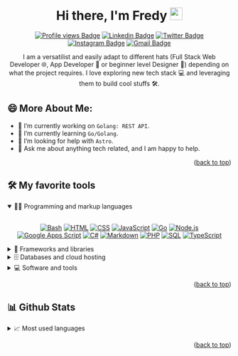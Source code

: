 <a name="readme-top"></a>

<div align="center">
  <h1>
    Hi there, I'm Fredy
    <img src="https://media.giphy.com/media/hvRJCLFzcasrR4ia7z/giphy.gif" width="28" />
  </h1>

[![Profile views Badge](https://komarev.com/ghpvc/?username=refpx&color=10454F)](https://github.com/refpx)
[![Linkedin Badge](https://img.shields.io/badge/refpx-blue?logo=Linkedin&logoColor=white)](https://www.linkedin.com/in/refpx/)
[![Twitter Badge](https://img.shields.io/badge/@refpx__-1ca0f1?logo=twitter&logoColor=white)](https://twitter.com/refpx_)
[![Instagram Badge](https://img.shields.io/badge/@refpx__-purple?logo=instagram&logoColor=white)](https://instagram.com/refpx_/?theme=dark)
[![Gmail Badge](https://img.shields.io/badge/romeroespinoza.fp-c14438?logo=Gmail&logoColor=white)](mailto:romeroespinoza.fp@gmail.com)

  <p>I am a versatilist and easily adapt to different hats (Full Stack Web Developer 🌐, App Developer 📱 or beginner level Designer 🎨) depending on what the project requires. I love exploring new tech stack 💻 and leveraging them to build cool stuffs 🛠️.</p>
</div>

## 😄 More About Me:

- 🔭 I’m currently working on <code>Golang: REST API</code>.
- 🌱 I’m currently learning <code>Go/Golang</code>.
- 🤔 I’m looking for help with <code>Astro</code>.
- 💬 Ask me about anything tech related, and I am happy to help.

<p align="right">(<a target="_blank" href="#readme-top">back to top</a>)</p>

## 🛠️ My favorite tools

<details open>
  <summary>👨‍💻 Programming and markup languages</summary>
  <br>
  <p align="center">
    <a target="_blank" href="https://github.com/search?q=user%3Arefpx+language%3Abash"><img alt="Bash" src="https://img.shields.io/badge/Bash-121011.svg?logo=gnu-bash&logoColor=white"></a>
    <a target="_blank" href="https://github.com/search?q=user%3Arefpx+language%3Ahtml"><img alt="HTML" src="https://img.shields.io/badge/HTML-E34F26.svg?logo=html5&logoColor=white"></a>
    <a target="_blank" href="https://github.com/search?q=user%3Arefpx+language%3Acss"><img alt="CSS" src="https://img.shields.io/badge/CSS-1572B6.svg?logo=css3&logoColor=white"></a>
    <a target="_blank" href="https://github.com/search?q=user%3Arefpx+language%3Ajavascript"><img alt="JavaScript" src="https://img.shields.io/badge/JavaScript-F7DF1E.svg?logo=javascript&logoColor=black"></a>
    <a target="_blank" href="https://github.com/search?q=user%3Arefpx+language%3Ago"><img alt="Go" src="https://img.shields.io/badge/Go-00ADD8.svg?logo=go&logoColor=white"></a>
    <a target="_blank" href="https://github.com/search?q=user%3Arefpx+language%3Ajavascript"><img alt="Node.js" src="https://img.shields.io/badge/Node.js-43853D.svg?logo=node.js&logoColor=white"></a>
    <a target="_blank" href="https://github.com/search?q=user%3Arefpx+language%3Ags"><img alt="Google Apps Script" src="https://custom-icon-badges.demolab.com/badge/Google%20Apps%20Script-02569B.svg?logo=color-swatch&logoColor=white"></a>
    <a target="_blank" href="https://github.com/search?q=user%3Arefpx+language%3Acsharp"><img alt="C#" src="https://custom-icon-badges.demolab.com/badge/C%23-68217A.svg?logo=cs2&logoColor=white"></a>
    <a target="_blank" href="https://github.com/search?q=user%3Arefpx+language%3Amarkdown"><img alt="Markdown" src="https://img.shields.io/badge/Markdown-000000.svg?logo=markdown&logoColor=white"></a>
    <a target="_blank" href="https://github.com/search?q=user%3Arefpx+language%3Aphp"><img alt="PHP" src="https://img.shields.io/badge/PHP-777BB4.svg?logo=php&logoColor=white"></a>
    <a target="_blank" href="https://github.com/search?q=user%3Arefpx+language%3Asql"><img alt="SQL" src="https://custom-icon-badges.demolab.com/badge/SQL-025E8C.svg?logo=database&logoColor=white"></a>
    <a target="_blank" href="https://github.com/search?q=user%3Arefpx+language%3AtypeScript"><img alt="TypeScript" src="https://img.shields.io/badge/TypeScript-007ACC.svg?logo=typescript&logoColor=white"></a>
  </p>
</details>

<details>
  <summary>🎁 Frameworks and libraries</summary>
  <br>
  <p align="center">
    <a target="_blank" href="#"><img alt="React" src="https://img.shields.io/badge/React-20232A.svg?logo=react&logoColor=61DAFB"></a>
    <a target="_blank" href="#"><img alt="React Native" src="https://img.shields.io/badge/React_Native-20232A.svg?logo=react&logoColor=61DAFB"></a>
    <a target="_blank" href="#"><img alt="Svelte" src="https://img.shields.io/badge/Svelte-4A4A55.svg?logo=svelte"></a>
    <a target="_blank" href="#"><img alt="Vite" src="https://img.shields.io/badge/Vite-B73BFE.svg?logo=vite&logoColor=FFD62E"></a>
    <a target="_blank" href="#"><img alt="Next Js" src="https://img.shields.io/badge/Next.js-000000.svg?logo=nextdotjs&logoColor=white"></a>
    <a target="_blank" href="#"><img alt="Swagger" src="https://img.shields.io/badge/Swagger-85EA2D.svg?logo=Swagger&logoColor=black"></a>
    <a target="_blank" href="#"><img alt="Socket IO" src="https://img.shields.io/badge/Socket.io-010101.svg?logo=Socket.io&logoColor=white"></a>
    <a target="_blank" href="#"><img alt="Arduino" src="https://img.shields.io/badge/Arduino-00979D.svg?logo=Arduino&logoColor=white"></a>
    <a target="_blank" href="#"><img alt="Tailwind CSS" src="https://img.shields.io/badge/Tailwind_CSS-38B2AC.svg?logo=tailwind-css&logoColor=white"></a>
    <a target="_blank" href="#"><img alt="JWT" src="https://img.shields.io/badge/JWT-000000.svg?logo=JSON%20web%20tokens&logoColor=white"></a>
    <a target="_blank" href="#"><img alt="Bootstrap" src="https://img.shields.io/badge/Bootstrap-7952B3.svg?logo=bootstrap&logoColor=white"></a>
    <a target="_blank" href="#"><img alt="Electron" src="https://img.shields.io/badge/Electron-20232e.svg?logo=electron&logoColor=white"></a>
    <a target="_blank" href="#"><img alt="Express.js" src="https://img.shields.io/badge/Express.js-404d59.svg?logo=express&logoColor=white"></a>
    <a target="_blank" href="#"><img alt="Flutter" src="https://img.shields.io/badge/Flutter-02569B.svg?logo=flutter&logoColor=white"></a>
    <a target="_blank" href="#"><img alt="GitHub Actions" src="https://img.shields.io/badge/GitHub%20Actions-2671E5.svg?logo=github%20actions&logoColor=white"></a>
    <a target="_blank" href="#"><img alt="Jest" src="https://img.shields.io/badge/Jest-C21325.svg?logo=jest&logoColor=white"></a>
    <a target="_blank" href="#"><img alt="Three Js" src="https://img.shields.io/badge/ThreeJs-black.svg?logo=three.js&logoColor=white"></a>
    <a target="_blank" href="#"><img alt="Material Design" src="https://img.shields.io/badge/Material%20Design-0081CB.svg?logo=material-design&logoColor=white"></a>
    <a target="_blank" href="#"><img alt="Wordpress" src="https://img.shields.io/badge/Wordpress-21759B.svg?logo=wordpress&logoColor=white"></a>
  </p>
</details>

<details>
  <summary>🗄️ Databases and cloud hosting</summary>
  <br>
  <p align="center">
    <a target="_blank" href="#"><img alt="Power BI" src="https://img.shields.io/badge/PowerBI-F2C811.svg?logo=Power%20BI&logoColor=black"></a>
    <a target="_blank" href="#"><img alt="GitHub Pages" src="https://img.shields.io/badge/GitHub%20Pages-222222.svg?logo=github&logoColor=white"></a>
    <a target="_blank" href="#"><img alt="MongoDB" src ="https://img.shields.io/badge/MongoDB-4ea94b.svg?logo=mongodb&logoColor=white"></a>
    <a target="_blank" href="#"><img alt="MySQL" src="https://img.shields.io/badge/MySQL-005C84.svg?logo=mysql&logoColor=white"></a>
    <a target="_blank" href="#"><img alt="Notion" src="https://img.shields.io/badge/Notion-010101.svg?logo=notion&logoColor=white"></a>
    <a target="_blank" href="#"><img alt="MariaDB" src ="https://img.shields.io/badge/MariaDB-003545.svg?logo=mariadb&logoColor=white"></a>
    <a target="_blank" href="#"><img alt="Redis" src ="https://img.shields.io/badge/Redis-%23DD0031.svg?logo=redis&logoColor=white"></a>
    <a target="_blank" href="#"><img alt="Supabase" src ="https://img.shields.io/badge/Supabase-181818.svg?logo=supabase&logoColor=white"></a>
    <a target="_blank" href="#"><img alt="Microsoft SQL Server" src ="https://img.shields.io/badge/Microsoft%20SQL%20Server-CC2927.svg?logo=microsoft%20sql%20server&logoColor=white"></a>
    <a target="_blank" href="#"><img alt="PostgreSQL" src ="https://img.shields.io/badge/PostgreSQL-316192.svg?logo=postgresql&logoColor=white"></a>
    <a target="_blank" href="#"><img alt="Render" src="https://img.shields.io/badge/Render-00979D.svg?logo=render&logoColor=white"></a>
    <a target="_blank" href="#"><img alt="Repl.it" src="https://img.shields.io/badge/Repl.it-0D101E.svg?logo=Replit&logoColor=white"></a>
    <a target="_blank" href="#"><img alt="SQLite" src ="https://img.shields.io/badge/SQLite-07405e.svg?logo=sqlite&logoColor=white"></a>
    <a target="_blank" href="#"><img alt="Vercel" src="https://img.shields.io/badge/Vercel-000000.svg?logo=vercel&logoColor=white"></a>
    <a target="_blank" href="#"><img alt="Netlify" src="https://img.shields.io/badge/Netlify-00C7B7.svg?logo=netlify&logoColor=white"></a>
    <a target="_blank" href="#"><img alt="Railway" src="https://img.shields.io/badge/Railway-131415.svg?logo=railway&logoColor=white"></a>
    <a target="_blank" href="#"><img alt="Firebase" src="https://img.shields.io/badge/Firebase-ffca28.svg?logo=firebase&logoColor=black"></a>
    <a target="_blank" href="#"><img alt="Digital Ocean" src="https://img.shields.io/badge/Digital_Ocean-0080FF.svg?logo=DigitalOcean&logoColor=white"></a>
  </p>
</details>

<details>
  <summary>💻 Software and tools</summary>
  <br>
  <p align="center">
    <a target="_blank" href="#"><img alt="Office 365" src="https://img.shields.io/badge/Office%20365-fff.svg?logo=microsoft&logoColor=black"></a>
    <a target="_blank" href="#"><img alt="Mailchimp" src="https://img.shields.io/badge/MailChimp-222222.svg?logo=MailChimp&logoColor=FFE01B"></a>
    <a target="_blank" href="#"><img alt="Docker" src="https://img.shields.io/badge/Docker-2CA5E0.svg?logo=docker&logoColor=white"></a>
    <a target="_blank" href="#"><img alt="Codepen" src="https://img.shields.io/badge/Codepen-000000.svg?logo=codepen&logoColor=white"></a>
    <a target="_blank" href="#"><img alt="Discord" src="https://img.shields.io/badge/-Discord-5865F2.svg?logo=discord&logoColor=white"></a>
    <a target="_blank" href="#"><img alt="Git" src="https://img.shields.io/badge/Git-F05033.svg?logo=git&logoColor=white"></a>
    <a target="_blank" href="#"><img alt="GitHub" src="https://img.shields.io/badge/GitHub-8034A9.svg?logo=github&logoColor=white"></a>
    <a target="_blank" href="#"><img alt="Postman" src="https://img.shields.io/badge/Postman-FF6C37.svg?logo=postman&logoColor=white"></a>
    <a target="_blank" href="#"><img alt="Unreal Engine" src="https://img.shields.io/badge/Unreal%20Engine-313131.svg?logo=unreal-engine&logoColor=white"></a>
    <a target="_blank" href="#"><img alt="Trello" src="https://img.shields.io/badge/Trello-0052CC.svg?logo=trello&logoColor=white"></a>
    <a target="_blank" href="#"><img alt="Twilio" src="https://img.shields.io/badge/Twilio-F22F46.svg?logo=Twilio&logoColor=white"></a>
    <a target="_blank" href="#"><img alt="Canva" src="https://img.shields.io/badge/Canva-%2300C4CC.svg?logo=Canva&logoColor=white"></a>
    <a target="_blank" href="#"><img alt="Spark AR" src="https://img.shields.io/badge/Spark%20AR-FF5C83.svg?logo=SparkAR&logoColor=white"></a>
    <a target="_blank" href="#"><img alt="Figma" src="https://img.shields.io/badge/Figma-F24E1E.svg?logo=figma&logoColor=white"></a>
    <a target="_blank" href="#"><img alt="Adobe Illustrator" src="https://img.shields.io/badge/Adobe%20Illustrator-FF9A00.svg?logo=adobe%20illustrator&logoColor=white"></a>
    <a target="_blank" href="#"><img alt="Adobe XD" src="https://img.shields.io/badge/Adobe%20XD-470137.svg?logo=Adobe%20XD&logoColor=white"></a>
    <a target="_blank" href="#"><img alt="Affinity Photo" src="https://img.shields.io/badge/Affinity%20Photo-%237E4DD2.svg?logo=affinity-photo&logoColor=white"></a>
    <a target="_blank" href="#"><img alt="Affinity Desginer" src="https://img.shields.io/badge/affinitydesginer-%231B72BE.svg?logo=affinity-designer&logoColor=white"></a>
    <a target="_blank" href="#"><img alt="Google Sheets" src="https://img.shields.io/badge/Google%20Sheets-34A853.svg?logo=google%20sheets&logoColor=white"></a>
    <a target="_blank" href="#"><img alt="OBS Studio" src="https://img.shields.io/badge/OBS%20Studio-302E31.svg?logo=obs-studio&logoColor=white"></a>
    <a target="_blank" href="#"><img alt="Stack Overflow" src="https://img.shields.io/badge/Stack%20Overflow-FE7A16.svg?logo=stack-overflow&logoColor=white"></a>
    <a target="_blank" href="#"><img alt="Visual Studio Code" src="https://img.shields.io/badge/Visual%20Studio%20Code-0078d7.svg?logo=visual-studio-code&logoColor=white"></a>
    <a target="_blank" href="#"><img alt="Google Analytics" src="https://img.shields.io/badge/Google%20Analytics-E37400.svg?logo=google%20analytics&logoColor=white"></a>
  </p>
</details>
<p align="right">(<a target="_blank" href="#readme-top">back to top</a>)</p>

## 📊 Github Stats

<details>
  <summary>📈 Most used languages</summary>
  <div align="center">

[![Top Langs](https://github-readme-stats.vercel.app/api/top-langs/?username=refpx&layout=compact&theme=codeSTACKr)](https://github.com/refpx)

  </div>
</details>
<p align="right">(<a target="_blank" href="#readme-top">back to top</a>)</p>
